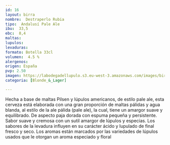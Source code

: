 ```yaml
---
id: 16
layout: birra
nombre:  Destraperlo Rubia
tipo:  Andalusí Pale Ale
ibu:  33,5
ebc:  8,4
maltas: 
lupulos: 
levaduras: 
formato: Botella 33cl
volumen:  4.5 %
alergenos: 
origen: España
pvp: 2.50
imagen: https://labodegadellupulo.s3.eu-west-3.amazonaws.com/images/birras/rubia.jpg
categoria: [Blonde_&_Lager]

---
```

Hecha a base de maltas Pilsen y lúpulos americanos, de estilo pale ale, esta cerveza está elaborada con una gran proporción de maltas pálidas y agua blanda, al estilo de la ale pálida (pale ale), la cual, tiene un amargor suave y equilibrado. De aspecto paja dorada con espuma pequeña y persistente. Sabor suave y cremosa con un sutil amargor de lúpulos y especias. Los sabores de la levadura influyen en su carácter ácido y lupulado de final fresco y seco. Los aromas están marcados por las variedades de lúpulos usados que le otorgan un aroma especiado y floral






